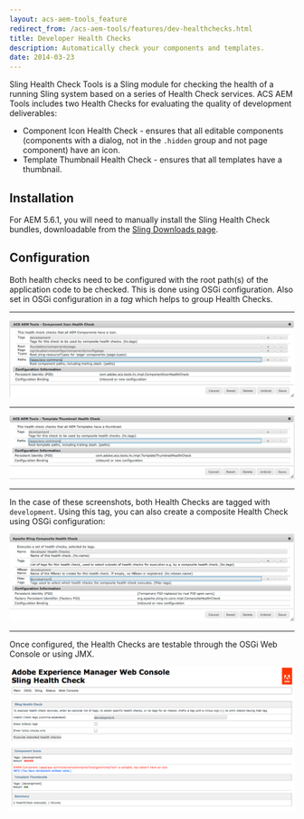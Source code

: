 ```yaml
---
layout: acs-aem-tools_feature
redirect_from: /acs-aem-tools/features/dev-healthchecks.html
title: Developer Health Checks
description: Automatically check your components and templates.
date: 2014-03-23
---
```


Sling Health Check Tools is a Sling module for checking the health of a running Sling system based on a series of Health Check services. ACS AEM Tools includes two Health Checks for evaluating the quality of development deliverables:

* Component Icon Health Check - ensures that all editable components (components with a dialog, not in the `.hidden` group and not page component) have an icon.
* Template Thumbnail Health Check - ensures that all templates have a thumbnail.

## Installation

For AEM 5.6.1, you will need to manually install the Sling Health Check bundles, downloadable from the [Sling Downloads page](http://sling.apache.org/downloads.cgi).

## Configuration

Both health checks need to be configured with the root path(s) of the application code to be checked. This is done using OSGi configuration. Also set in OSGi configuration in a _tag_ which helps to group Health Checks.

***

![Component HC](images/component.png)

***

![Template HC](images/template.png)

***

In the case of these screenshots, both Health Checks are tagged with `development`. Using this tag, you can also create a composite Health Check using OSGi configuration:

![Composite HC](images/composite.png)

***

Once configured, the Health Checks are testable through the OSGi Web Console or using JMX.

![Executing HC](images/execution.png)
